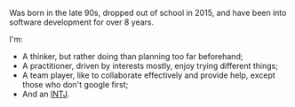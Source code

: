 Was born in the late 90s, dropped out of school in 2015, and have been into software development for over 8 years.

I'm:

- A thinker, but rather doing than planning too far beforehand;
- A practitioner, driven by interests mostly, enjoy trying different things;
- A team player, like to collaborate effectively and provide help, except those who don't google first;
- And an [INTJ](https://www.16personalities.com/intj-personality).
